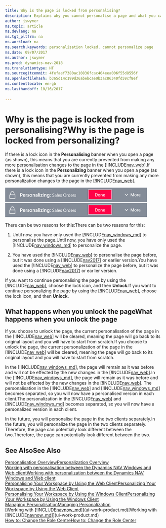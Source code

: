 ```yaml
---
title: Why is the page is locked from personalising?
description: Explains why you cannot personalise a page and what you can do to unlock it so you can personalise it.
author: jswymer
ms.topic: article
ms.devlang: na
ms.tgt_pltfrm: na
ms.workload: na
ms.search.keywords: personalization locked, cannot personalize page
ms.date: 09/07/2017
ms.author: jswymer
ms.prod: dynamics-nav-2018
ms.translationtype: HT
ms.sourcegitcommit: 4fefaef7380ac10836fcac404eea006f55d8556f
ms.openlocfilehash: b365d14c199d36abebcae0b3ac86340fd59cf8ef
ms.contentlocale: en-gb
ms.lasthandoff: 10/16/2017

---
```

# <a name="why-is-the-page-is-locked-from-personalizing"></a><span data-ttu-id="5ab42-103">Why is the page is locked from personalising?</span><span class="sxs-lookup"><span data-stu-id="5ab42-103">Why is the page is locked from personalizing?</span></span>
<span data-ttu-id="5ab42-104">If there is a lock icon in the **Personalising** banner when you open a page (as shown), this means that you are currently prevented from making any more personalisation changes to the page in the [!INCLUDE[nav_web](includes/nav_web_md.md)].</span><span class="sxs-lookup"><span data-stu-id="5ab42-104">If there is a lock icon in the **Personalizing** banner when you open a page (as shown), this means that you are currently prevented from making any more personalization changes to the page in the [!INCLUDE[nav_web](includes/nav_web_md.md)].</span></span>

<span data-ttu-id="5ab42-105">![Personalise Lock](media/personalization-locked.png "Personalise lock")</span><span class="sxs-lookup"><span data-stu-id="5ab42-105">![Personalize Lock](media/personalization-locked.png "Personalize lock")</span></span>

<span data-ttu-id="5ab42-106">There can be two reasons for this:</span><span class="sxs-lookup"><span data-stu-id="5ab42-106">There can be two reasons for this:</span></span>
1.  <span data-ttu-id="5ab42-107">Until now, you have only used the [!INCLUDE[nav_windows_md](includes/nav_windows_md.md)] to personalise the page.</span><span class="sxs-lookup"><span data-stu-id="5ab42-107">Until now, you have only used the [!INCLUDE[nav_windows_md](includes/nav_windows_md.md)] to personalize the page.</span></span>

2. <span data-ttu-id="5ab42-108">You have used the [!INCLUDE[nav_web](includes/nav_web_md.md)] to personalise the page before, but it was done using a [!INCLUDE[nav2017](includes/nav2017.md)] or earlier version.</span><span class="sxs-lookup"><span data-stu-id="5ab42-108">You have used the [!INCLUDE[nav_web](includes/nav_web_md.md)] to personalize the page before, but it was done using a [!INCLUDE[nav2017](includes/nav2017.md)] or earlier version.</span></span>   

<span data-ttu-id="5ab42-109">If you want to continue personalising the page by using the [!INCLUDE[nav_web](includes/nav_web_md.md)], choose the lock icon, and then **Unlock**.</span><span class="sxs-lookup"><span data-stu-id="5ab42-109">If you want to continue personalizing the page by using the [!INCLUDE[nav_web](includes/nav_web_md.md)], choose the lock icon, and then **Unlock**.</span></span>

## <a name="what-happens-when-you-unlock-the-page"></a><span data-ttu-id="5ab42-110">What happens when you unlock the page</span><span class="sxs-lookup"><span data-stu-id="5ab42-110">What happens when you unlock the page</span></span>
<span data-ttu-id="5ab42-111">If you choose to unlock the page, the current personalisation of the page in the [!INCLUDE[nav_web](includes/nav_web_md.md)] will be cleared, meaning the page will go back to its original layout and you will have to start from scratch.</span><span class="sxs-lookup"><span data-stu-id="5ab42-111">If you choose to unlock the page, the current personalization of the page in the [!INCLUDE[nav_web](includes/nav_web_md.md)] will be cleared, meaning the page will go back to its original layout and you will have to start from scratch.</span></span>

<span data-ttu-id="5ab42-112">In the [!INCLUDE[nav_windows_md](includes/nav_windows_md.md)], the page will remain as it was before and will not be effected by the new changes in the [!INCLUDE[nav_web](includes/nav_web_md.md)].</span><span class="sxs-lookup"><span data-stu-id="5ab42-112">In the [!INCLUDE[nav_windows_md](includes/nav_windows_md.md)], the page will remain as it was before and will not be effected by the new changes in the [!INCLUDE[nav_web](includes/nav_web_md.md)].</span></span> <span data-ttu-id="5ab42-113">The personalisation in the [!INCLUDE[nav_web](includes/nav_web_md.md)] and [!INCLUDE[nav_windows_md](includes/nav_windows_md.md)] becomes separated, so you will now have a personalised version in each client.</span><span class="sxs-lookup"><span data-stu-id="5ab42-113">The personalization in the [!INCLUDE[nav_web](includes/nav_web_md.md)] and [!INCLUDE[nav_windows_md](includes/nav_windows_md.md)] becomes separated, so you will now have a personalized version in each client.</span></span> 

<span data-ttu-id="5ab42-114">In the future, you will personalise the page in the two clients separately.</span><span class="sxs-lookup"><span data-stu-id="5ab42-114">In the future, you will personalize the page in the two clients separately.</span></span> <span data-ttu-id="5ab42-115">Therefore, the page can potentially look different between the two.</span><span class="sxs-lookup"><span data-stu-id="5ab42-115">Therefore, the page can potentially look different between the two.</span></span>

## <a name="see-also"></a><span data-ttu-id="5ab42-116">See Also</span><span class="sxs-lookup"><span data-stu-id="5ab42-116">See Also</span></span>
[<span data-ttu-id="5ab42-117">Personalisation Overview</span><span class="sxs-lookup"><span data-stu-id="5ab42-117">Personalization Overview</span></span>](ui-personalization-overview.md)  
[<span data-ttu-id="5ab42-118">Working with personalisation between the Dynamics NAV Windows and Web client</span><span class="sxs-lookup"><span data-stu-id="5ab42-118">Working with personalization between the Dynamics NAV Windows and Web client</span></span>](ui-personalization-overview.md#PersonalizationWinWeb)  
[<span data-ttu-id="5ab42-119">Personalising Your Workspace by Using the Web Client</span><span class="sxs-lookup"><span data-stu-id="5ab42-119">Personalizing Your Workspace by Using the Web Client</span></span>](ui-personalization-user.md)  
[<span data-ttu-id="5ab42-120">Personalising Your Workspace by Using the Windows Client</span><span class="sxs-lookup"><span data-stu-id="5ab42-120">Personalizing Your Workspace by Using the Windows Client</span></span>](ui-personalization-windows-client.md)  
[<span data-ttu-id="5ab42-121">Managing Personalisation</span><span class="sxs-lookup"><span data-stu-id="5ab42-121">Managing Personalization</span></span>](ui-personalization-manage.md)  
<span data-ttu-id="5ab42-122">[Working with [!INCLUDE[navnow_md](includes/navnow_md.md)]](ui-work-product.md)</span><span class="sxs-lookup"><span data-stu-id="5ab42-122">[Working with [!INCLUDE[navnow_md](includes/navnow_md.md)]](ui-work-product.md)</span></span>  
[<span data-ttu-id="5ab42-123">How to: Change the Role Centre</span><span class="sxs-lookup"><span data-stu-id="5ab42-123">How to: Change the Role Center</span></span>](change-role.md)  

